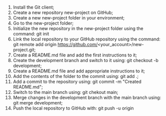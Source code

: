 1. Install the Git client;
2. Create a new repository new-project on GitHub;
3. Create a new new-project folder in your environment;
4. Go to the new-project folder;
5. Initialize the new repository in the new-project folder using the command: git init
6. Link the local repository to your GitHub repository using the command: git remote add origin https://github.com/<your_account>/new-project.git;
7. Create a README.md file and add the first instructions to it;
8. Create the development branch and switch to it using: git checkout -b development;
9. Create a README.md file and add appropriate instructions to it;
10. Add the contents of the folder to the commit using: git add .;
11. Add a commit to the repository using: git commit -m "Created README.md";
12. Switch to the main branch using: git chekout main;
13. Merge changes in the development branch with the main branch using: git merge development;
14. Push the local repository to GitHub with: git push -u origin